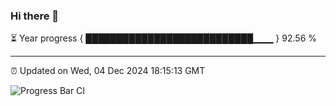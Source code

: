 ### Hi there 👋

⏳ Year progress { ███████████████████████████▁▁▁ } 92.56 %

---

⏰ Updated on Wed, 04 Dec 2024 18:15:13 GMT

![Progress Bar CI](https://github.com/Shyam-Makwana/GitHub-Actions-Demo/workflows/Progress%20Bar%20CI/badge.svg)
